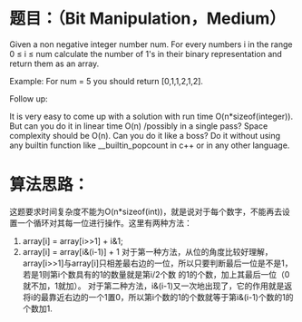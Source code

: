 # 题目：（Bit Manipulation，Medium）
Given a non negative integer number num. For every numbers i in the range 0 ≤ i ≤ num calculate the number of 1's in their binary representation and return them as an array.

Example:
For num = 5 you should return [0,1,1,2,1,2].

Follow up:

It is very easy to come up with a solution with run time O(n*sizeof(integer)). But can you do it in linear time O(n) /possibly in a single pass?
Space complexity should be O(n).
Can you do it like a boss? Do it without using any builtin function like __builtin_popcount in c++ or in any other language.

# 算法思路：
  这题要求时间复杂度不能为O(n*sizeof(int))，就是说对于每个数字，不能再去设置一个循环对其每一位进行操作。这里有两种方法：
  1. array[i] = array[i>>1] + i&1;
  2. array[i] = array[i&(i-1)] + 1
  对于第一种方法，从位的角度比较好理解，array[i>>1]与array[i]只相差最右边的一位，所以只要判断最后一位是不是1，若是1则第i个数具有的1的数量就是第i/2个数
的1的个数，加上其最后一位（0就不加，1就加）。
  对于第二种方法，i&(i-1)又一次地出现了，它的作用就是返将i的最靠近右边的一个1置0，所以第i个数的1的个数就等于第i&(i-1)个数的1的个数加1.
